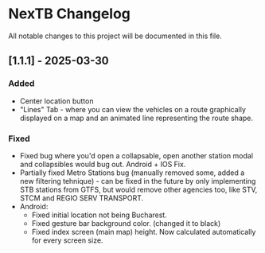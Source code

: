 # NexTB Changelog

All notable changes to this project will be documented in this file.

## [1.1.1] - 2025-03-30

### Added
- Center location button
- "Lines" Tab - where you can view the vehicles on a route graphically displayed on a map and an animated line representing the route shape.

### Fixed
- Fixed bug where you'd open a collapsable, open another station modal and collapsibles would bug out. Android + IOS Fix.
- Partially fixed Metro Stations bug (manually removed some, added a new filtering tehnique) - can be fixed in the future by only implementing STB stations from GTFS, but would remove other agencies too, like STV, STCM and REGIO SERV TRANSPORT.
- Android: 
    - Fixed initial location not being Bucharest.
    - Fixed gesture bar background color. (changed it to black)
    - Fixed index screen (main map) height. Now calculated automatically for every screen size.